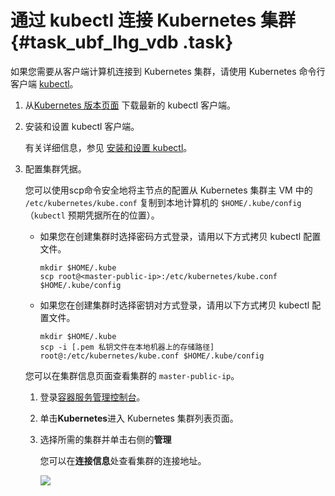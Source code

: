 # 通过 kubectl 连接 Kubernetes 集群 {#task_ubf_lhg_vdb .task}

如果您需要从客户端计算机连接到 Kubernetes 集群，请使用 Kubernetes 命令行客户端 [kubectl](https://kubernetes.io/docs/user-guide/kubectl/)。

1.  从[Kubernetes 版本页面](https://github.com/kubernetes/kubernetes/blob/master/CHANGELOG.md) 下载最新的 kubectl 客户端。 
2.  安装和设置 kubectl 客户端。 

    有关详细信息，参见 [安装和设置 kubectl](https://kubernetes.io/docs/tasks/kubectl/install/)。

3.  配置集群凭据。 

    您可以使用scp命令安全地将主节点的配置从 Kubernetes 集群主 VM 中的 `/etc/kubernetes/kube.conf` 复制到本地计算机的 `$HOME/.kube/config`（`kubectl` 预期凭据所在的位置）。

    -   如果您在创建集群时选择密码方式登录，请用以下方式拷贝 kubectl 配置文件。

        ```
        mkdir $HOME/.kube
        scp root@<master-public-ip>:/etc/kubernetes/kube.conf $HOME/.kube/config
        ```

    -   如果您在创建集群时选择密钥对方式登录，请用以下方式拷贝 kubectl 配置文件。

        ```
        mkdir $HOME/.kube
        scp -i [.pem 私钥文件在本地机器上的存储路径] root@:/etc/kubernetes/kube.conf $HOME/.kube/config
        ```

    您可以在集群信息页面查看集群的 `master-public-ip`。

    1.  登录[容器服务管理控制台](https://cs.console.aliyun.com)。 
    2.  单击**Kubernetes**进入 Kubernetes 集群列表页面。 
    3.  选择所需的集群并单击右侧的**管理** 

        您可以在**连接信息**处查看集群的连接地址。

        ![](http://static-aliyun-doc.oss-cn-hangzhou.aliyuncs.com/assets/img/6883/2009_zh-CN.png)


